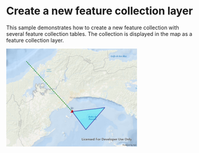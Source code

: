 # Create a new feature collection layer

This sample demonstrates how to create a new feature collection with several feature collection tables. The collection is displayed in the map as a feature collection layer.

<img src="CreateFeatureCollectionLayer.jpg" width="350"/>
